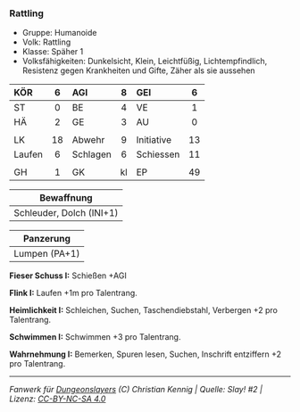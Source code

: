 ### Rattling

- Gruppe: Humanoide
- Volk: Rattling
- Klasse: Späher 1
- Volksfähigkeiten: Dunkelsicht, Klein, Leichtfüßig, Lichtempfindlich, Resistenz gegen Krankheiten und Gifte, Zäher als sie aussehen

| KÖR    |  6  | AGI      |  8  | GEI        |  6  |
| :----- | :-: | :------- | :-: | :--------- | :-: |
| ST     |  0  | BE       |  4  | VE         |  1  |
| HÄ     |  2  | GE       |  3  | AU         |  0  |
|        |     |          |     |            |     |
| LK     | 18  | Abwehr   |  9  | Initiative | 13  |
| Laufen |  6  | Schlagen |  6  | Schiessen  | 11  |
|        |     |          |     |            |     |
| GH     |  1  | GK       | kl  | EP         | 49  |

|        Bewaffnung        |
| :----------------------: |
| Schleuder, Dolch (INI+1) |

|   Panzerung   |
| :-----------: |
| Lumpen (PA+1) |

**Fieser Schuss I:** Schießen +AGI

**Flink I:** Laufen +1m pro Talentrang.

**Heimlichkeit I:** Schleichen, Suchen, Taschendiebstahl, Verbergen +2 pro Talentrang.

**Schwimmen I:** Schwimmen +3 pro Talentrang.

**Wahrnehmung I:** Bemerken, Spuren lesen, Suchen, Inschrift entziffern +2 pro Talentrang.

---

_Fanwerk für [Dungeonslayers](https://www.dungeonslayers.net/) (C) Christian Kennig | Quelle: Slay! #2 | Lizenz: [CC-BY-NC-SA 4.0](https://creativecommons.org/licenses/by-nc-sa/4.0/deed.de)_
